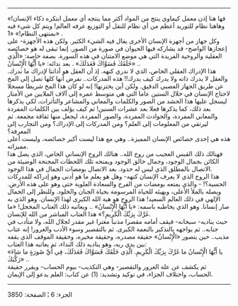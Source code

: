 ------------------------------------------------------------------------

«فها هنا إذن معمل كيماوي ينتج من المواد أكثر مما ينتجه أي معمل ابتكره
ذكاء الإنسان! وهاهنا نظام للتوريد أعظم من أي نظام للنقل أو التوزيع عرفه
العالم! ويتم كل شيء فيه بمنتهى النظام!» «1» .  
وكل جهاز من أجهزة الإنسان الأخرى يقال فيه الشيء الكثير. ولكن هذه
الأجهزة- على إعجازها الواضح- قد يشاركه فيها الحيوان في صورة من الصور.
إنما تبقى له هو خصائصه العقلية والروحية الفريدة التي هي موضع الامتنان في
هذه السورة. بصفة خاصة: «الَّذِي خَلَقَكَ فَسَوَّاكَ فَعَدَلَكَ» . بعد ندائه: «يا أَيُّهَا
الْإِنْسانُ» ..  
هذا الإدراك العقلي الخاص، الذي لا ندري كنهه. إذ أن العقل هو أداتنا
لإدراك ما ندرك. والعقل لا يدرك ذاته ولا يدرك كيف يدرك!! هذه المدركات..
نفرض أنها كلها تصل إلى المخ عن طريق الجهاز العصبي الدقيق. ولكن أين
يختزنها! إنه لو كان هذا المخ شريطا مسجلا لاحتاج الإنسان في خلال الستين
عاما التي هي متوسط عمره إلى آلاف الملايين من الأمتار ليسجل عليها هذا
الحشد من الصور والكلمات والمعاني والمشاعر والتأثرات، لكي يذكرها بعد ذلك،
كما يذكرها فعلا بعد عشرات السنين! ثم كيف يؤلف بين الكلمات المفردة
والمعاني المفردة، والحوادث المفردة، والصور المفردة، ليجعل منها ثقافة
مجمعة. ثم ليرتقي من المعلومات إلى العلم؟ ومن المدركات إلى الإدراك؟ ومن
التجارب إلى المعرفة؟  
هذه هي إحدى خصائص الإنسان المميزة.. وهي مع هذا ليست أكبر خصائصه، وليست
أعلى مميزاته.  
فهنالك ذلك القبس العجيب من روح الله.. هنالك الروح الإنساني الخاص، الذي
يصل هذا الكائن بجمال الوجود، وجمال خالق الوجود ويمنحه تلك اللحظات
المجنحة الوضيئة من الاتصال بالمطلق الذي ليس له حدود. بعد الاتصال بومضات
الجمال في هذا الوجود.  
هذا الروح الذي لا يعرف الإنسان كنهه- وهل هو يعلم ما هو أدنى وهو إدراكه
للمدركات الحسية؟! - والذي يمتعه بومضات من الفرح والسعادة العلوية حتى وهو
على هذه الأرض. ويصله بالملأ الأعلى، ويهيئه للحياة المرسومة بحياة الجنان
والخلود. وللنظر إلى الجمال الإلهي في ذلك العالم السعيد! هذا الروح هو هبة
الله الكبرى لهذا الإنسان. وهو الذي به صار إنسانا. وهو الذي يخاطبه باسمه:
«يا أَيُّهَا الْإِنْسانُ» .. ويعاتبه ذلك العتاب المخجل! «ما غَرَّكَ بِرَبِّكَ الْكَرِيمِ؟»
هذا العتاب المباشر من الله للإنسان.  
حيث يناديه- سبحانه- فيقف أمامه مقصرا مذنبا مغترا غير مقدر لجلال الله،
ولا متأدب في جنابه.. ثم يواجهه بالتذكير بالنعمة الكبرى. ثم بالتقصير وسوء
الأدب والغرور! إنه عتاب مذيب.. حين يتصور «الْإِنْسانُ» حقيقة مصدره، وحقيقة
مخبره، وحقيقة الموقف الذي يقفه بين يدي ربه، وهو يناديه ذلك النداء، ثم
يعاتبه هذا العتاب:  
«يا أَيُّهَا الْإِنْسانُ ما غَرَّكَ بِرَبِّكَ الْكَرِيمِ. الَّذِي خَلَقَكَ فَسَوَّاكَ فَعَدَلَكَ، فِي أَيِّ صُورَةٍ
ما شاءَ رَكَّبَكَ» ..  
ثم يكشف عن علة الغرور والتقصير- وهي التكذيب- بيوم الحساب- ويقرر حقيقة
الحساب، واختلاف الجزاء، في توكيد وتشديد: (1) عن كتاب: العلم يدعو إلى
الإيمان.

------------------------------------------------------------------------

الجزء: 6 ¦ الصفحة: 3850
